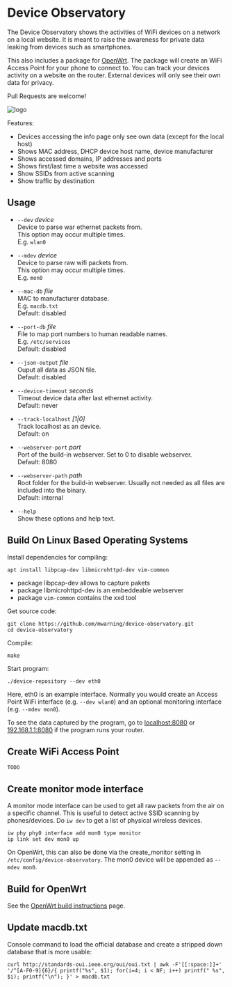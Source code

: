 # Device Observatory

The Device Observatory shows the activities of WiFi devices on a network on a local website. It is meant to raise the awareness for private data leaking from devices such as smartphones.

This also includes a package for [OpenWrt](http://openwrt.org). The package will create an WiFi Access Point for your phone to connect to. You can track your devices activity on a website on the router. External devices will only see their own data for privacy.

Pull Requests are welcome!

![logo](www/logo.png)

Features:
 * Devices accessing the info page only see own data (except for the local host)
 * Shows MAC address, DHCP device host name, device manufacturer
 * Shows accessed domains, IP addresses and ports
 * Shows first/last time a website was accessed
 * Show SSIDs from active scanning
 * Show traffic by destination

## Usage

  * `--dev` *device*  
    Device to parse war ethernet packets from.  
    This option may occur multiple times.  
    E.g. `wlan0`  

  * `--mdev` *device*  
    Device to parse raw wifi packets from.  
    This option may occur multiple times.  
    E.g. `mon0`  

  * `--mac-db` *file*  
    MAC to manufacturer database.  
    E.g. `macdb.txt`  
    Default: disabled

  * `--port-db` *file*  
    File to map port numbers to human readable names.  
    E.g. `/etc/services`  
    Default: disabled

  * `--json-output` *file*  
    Ouput all data as JSON file.  
    Default: disabled

  * `--device-timeout` *seconds*  
    Timeout device data after last ethernet activity.  
    Default: never

  * `--track-localhost` *[1|0]*  
    Track localhost as an device.  
    Default: on

  * `--webserver-port` *port*  
    Port of the build-in webserver. Set to 0 to disable webserver.  
    Default: 8080

  * `--webserver-path` *path*  
    Root folder for the build-in webserver. Usually not needed as all files are included into the binary.  
    Default: internal

  * `--help`  
    Show these options and help text.

## Build On Linux Based Operating Systems

Install dependencies for compiling:
```
apt install libpcap-dev libmicrohttpd-dev vim-common
```

* package libpcap-dev allows to capture pakets
* package libmicrohttpd-dev is an embeddeable webserver
* package `vim-common` contains the xxd tool

Get source code:
```
git clone https://github.com/mwarning/device-observatory.git
cd device-observatory
```

Compile:
```
make
```

Start program:
```
./device-repository --dev eth0
```

Here, eth0 is an example interface.
Normally you would create an Access Point WiFi interface (e.g. `--dev wlan0`) and an optional monitoring interface (e.g. `--mdev mon0`).

To see the data captured by the program, go to [localhost:8080](http://localhost:8080) or [192.168.1.1:8080](http://192.168.1.1:8080) if the program runs your router.

## Create WiFi Access Point

```
TODO
```

## Create monitor mode interface

A monitor mode interface can be used to get all raw packets from the air on a specific channel. This is useful to detect active SSID scanning by phones/devices.
Do `iw dev` to get a list of physical wireless devices.

```
iw phy phy0 interface add mon0 type monitor
ip link set dev mon0 up
```

On OpenWrt, this can also be done via the create_monitor setting in `/etc/config/device-observatory`.
The mon0 device will be appended as `--mdev mon0`.

## Build for OpenWrt

See the [OpenWrt build instructions](openwrt/README.md) page.

## Update macdb.txt

Console command to load the official database and create a stripped down database that is more usable:

```
curl http://standards-oui.ieee.org/oui/oui.txt | awk -F'[[:space:]]+' '/^[A-F0-9]{6}/{ printf("%s", $1); for(i=4; i < NF; i++) printf(" %s", $i); printf("\n"); }' > macdb.txt
```
